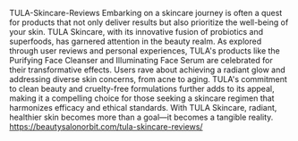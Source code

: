 TULA-Skincare-Reviews
Embarking on a skincare journey is often a quest for products that not only deliver results but also prioritize the well-being of your skin.
TULA Skincare, with its innovative fusion of probiotics and superfoods, has garnered attention in the beauty realm. As explored through user reviews and personal experiences, TULA's products like the Purifying Face Cleanser and Illuminating Face Serum are celebrated for their transformative effects. Users rave about achieving a radiant glow and addressing diverse skin concerns, from acne to aging. TULA's commitment to clean beauty and cruelty-free formulations further adds to its appeal, making it a compelling choice for those seeking a skincare regimen that harmonizes efficacy and ethical standards. With TULA Skincare, radiant, healthier skin becomes more than a goal—it becomes a tangible reality.
https://beautysalonorbit.com/tula-skincare-reviews/
